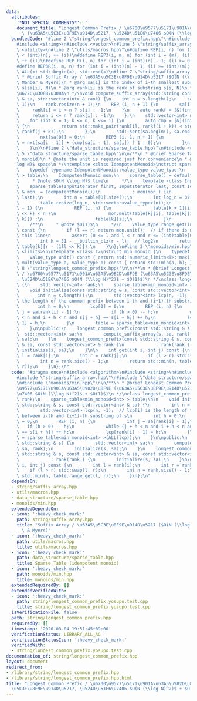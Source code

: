 ```yaml
---
data:
  attributes:
    '*NOT_SPECIAL_COMMENTS*': ''
    document_title: "Longest Common Prefix / \u6700\u9577\u5171\u901A\u63A5\u982D\u8F9E\
      \ (\u63A5\u5C3E\u8F9E\u914D\u5217, \u524D\u51E6\u7406 $O(N (\\log N)^2)$ + $O(1)$)"
  bundledCode: "#line 2 \"string/longest_common_prefix.hpp\"\n#include <algorithm>\n\
    #include <string>\n#include <vector>\n#line 5 \"string/suffix_array.hpp\"\n#include\
    \ <utility>\n#line 2 \"utils/macros.hpp\"\n#define REP(i, n) for (int i = 0; (i)\
    \ < (int)(n); ++ (i))\n#define REP3(i, m, n) for (int i = (m); (i) < (int)(n);\
    \ ++ (i))\n#define REP_R(i, n) for (int i = (int)(n) - 1; (i) >= 0; -- (i))\n\
    #define REP3R(i, m, n) for (int i = (int)(n) - 1; (i) >= (int)(m); -- (i))\n#define\
    \ ALL(x) std::begin(x), std::end(x)\n#line 7 \"string/suffix_array.hpp\"\n\n/**\n\
    \ * @brief Suffix Array / \u63A5\u5C3E\u8F9E\u914D\u5217 ($O(N (\\log N)^2)$,\
    \ Manber & Myers)\n * @arg sa[i] is the index of i-th smallest substring of s,\
    \ s[sa[i], N)\n * @arg rank[i] is the rank of substring s[i, N)\n * @note \u87FB\
    \u672C\u3088\u308A\n */\nvoid compute_suffix_array(std::string const & s, std::vector<int>\
    \ & sa, std::vector<int> & rank) {\n    int n = s.length();\n    sa.resize(n +\
    \ 1);\n    rank.resize(n + 1);\n    REP (i, n + 1) {\n        sa[i] = i;\n   \
    \     rank[i] = i < n ? s[i] : -1;\n    }\n    auto rankf = [&](int i) {\n   \
    \     return i <= n ? rank[i] : -1;\n    };\n    std::vector<int> nxt(n + 1);\n\
    \    for (int k = 1; k <= n; k <<= 1) {\n        auto cmp = [&](int i, int j)\
    \ {\n            return std::make_pair(rank[i], rankf(i + k)) < std::make_pair(rank[j],\
    \ rankf(j + k));\n        };\n        std::sort(sa.begin(), sa.end(), cmp);\n\
    \        nxt[sa[0]] = 0;\n        REP3 (i, 1, n + 1) {\n            nxt[sa[i]]\
    \ = nxt[sa[i - 1]] + (cmp(sa[i - 1], sa[i]) ? 1 : 0);\n        }\n        rank.swap(nxt);\n\
    \    }\n}\n#line 2 \"data_structure/sparse_table.hpp\"\n#include <cassert>\n#line\
    \ 5 \"data_structure/sparse_table.hpp\"\n\n/**\n * @brief Sparse Table (idempotent\
    \ monoid)\n * @note the unit is required just for convenience\n * @note $O(N \\\
    log N)$ space\n */\ntemplate <class IdempotentMonoid>\nstruct sparse_table {\n\
    \    typedef typename IdempotentMonoid::value_type value_type;\n    std::vector<std::vector<value_type>\
    \ > table;\n    IdempotentMonoid mon;\n    sparse_table() = default;\n\n    /**\n\
    \     * @note $O(N \\log N)$ time\n     */\n    template <class InputIterator>\n\
    \    sparse_table(InputIterator first, InputIterator last, const IdempotentMonoid\
    \ & mon_ = IdempotentMonoid())\n            : mon(mon_) {\n        table.emplace_back(first,\
    \ last);\n        int n = table[0].size();\n        int log_n = 32 - __builtin_clz(n);\n\
    \        table.resize(log_n, std::vector<value_type>(n));\n        REP (k, log_n\
    \ - 1) {\n            REP (i, n) {\n                table[k + 1][i] = i + (1ll\
    \ << k) < n ?\n                    mon.mult(table[k][i], table[k][i + (1ll <<\
    \ k)]) :\n                    table[k][i];\n            }\n        }\n    }\n\n\
    \    /**\n     * @note $O(1)$\n     */\n    value_type range_get(int l, int r)\
    \ const {\n        if (l == r) return mon.unit();  // if there is no unit, remove\
    \ this line\n        assert (0 <= l and l < r and r <= (int)table[0].size());\n\
    \        int k = 31 - __builtin_clz(r - l);  // log2\n        return mon.mult(table[k][l],\
    \ table[k][r - (1ll << k)]);\n    }\n};\n#line 3 \"monoids/min.hpp\"\n#include\
    \ <limits>\n\ntemplate <class T>\nstruct min_monoid {\n    typedef T value_type;\n\
    \    value_type unit() const { return std::numeric_limits<T>::max(); }\n    value_type\
    \ mult(value_type a, value_type b) const { return std::min(a, b); }\n};\n#line\
    \ 8 \"string/longest_common_prefix.hpp\"\n\n/**\n * @brief Longest Common Prefix\
    \ / \u6700\u9577\u5171\u901A\u63A5\u982D\u8F9E (\u63A5\u5C3E\u8F9E\u914D\u5217\
    , \u524D\u51E6\u7406 $O(N (\\log N)^2)$ + $O(1)$)\n */\nclass longest_common_prefix\
    \ {\n    std::vector<int> rank;\n    sparse_table<min_monoid<int> > table;\n\n\
    \    void initialize(const std::string & s, const std::vector<int> & sa) {\n \
    \       int n = s.length();\n        std::vector<int> lcp(n, -1);  // lcp[i] is\
    \ the length of the common prefix between i-th and (i+1)-th substring of s\n \
    \       int h = 0;\n        lcp[0] = 0;\n        REP (i, n) {\n            int\
    \ j = sa[rank[i] - 1];\n            if (h > 0) -- h;\n            while (j + h\
    \ < n and i + h < n and s[j + h] == s[i + h]) ++ h;\n            lcp[rank[i] -\
    \ 1] = h;\n        }\n        table = sparse_table<min_monoid<int> >(ALL(lcp));\n\
    \    }\n\npublic:\n    longest_common_prefix(const std::string & s) {\n      \
    \  std::vector<int> sa;\n        compute_suffix_array(s, sa, rank);\n        initialize(s,\
    \ sa);\n    }\n    longest_common_prefix(const std::string & s, const std::vector<int>\
    \ & sa, const std::vector<int> & rank_)\n            : rank(rank_) {\n       \
    \ initialize(s, sa);\n    }\n\n    int get(int i, int j) const {\n        int\
    \ l = rank[i];\n        int r = rank[j];\n        if (l > r) std::swap(l, r);\n\
    \        int n = rank.size() - 1;\n        return std::min(n, table.range_get(l,\
    \ r));\n    }\n};\n"
  code: "#pragma once\n#include <algorithm>\n#include <string>\n#include <vector>\n\
    #include \"string/suffix_array.hpp\"\n#include \"data_structure/sparse_table.hpp\"\
    \n#include \"monoids/min.hpp\"\n\n/**\n * @brief Longest Common Prefix / \u6700\
    \u9577\u5171\u901A\u63A5\u982D\u8F9E (\u63A5\u5C3E\u8F9E\u914D\u5217, \u524D\u51E6\
    \u7406 $O(N (\\log N)^2)$ + $O(1)$)\n */\nclass longest_common_prefix {\n    std::vector<int>\
    \ rank;\n    sparse_table<min_monoid<int> > table;\n\n    void initialize(const\
    \ std::string & s, const std::vector<int> & sa) {\n        int n = s.length();\n\
    \        std::vector<int> lcp(n, -1);  // lcp[i] is the length of the common prefix\
    \ between i-th and (i+1)-th substring of s\n        int h = 0;\n        lcp[0]\
    \ = 0;\n        REP (i, n) {\n            int j = sa[rank[i] - 1];\n         \
    \   if (h > 0) -- h;\n            while (j + h < n and i + h < n and s[j + h]\
    \ == s[i + h]) ++ h;\n            lcp[rank[i] - 1] = h;\n        }\n        table\
    \ = sparse_table<min_monoid<int> >(ALL(lcp));\n    }\n\npublic:\n    longest_common_prefix(const\
    \ std::string & s) {\n        std::vector<int> sa;\n        compute_suffix_array(s,\
    \ sa, rank);\n        initialize(s, sa);\n    }\n    longest_common_prefix(const\
    \ std::string & s, const std::vector<int> & sa, const std::vector<int> & rank_)\n\
    \            : rank(rank_) {\n        initialize(s, sa);\n    }\n\n    int get(int\
    \ i, int j) const {\n        int l = rank[i];\n        int r = rank[j];\n    \
    \    if (l > r) std::swap(l, r);\n        int n = rank.size() - 1;\n        return\
    \ std::min(n, table.range_get(l, r));\n    }\n};\n"
  dependsOn:
  - string/suffix_array.hpp
  - utils/macros.hpp
  - data_structure/sparse_table.hpp
  - monoids/min.hpp
  extendedDependsOn:
  - icon: ':heavy_check_mark:'
    path: string/suffix_array.hpp
    title: "Suffix Array / \u63A5\u5C3E\u8F9E\u914D\u5217 ($O(N (\\log N)^2)$, Manber\
      \ & Myers)"
  - icon: ':heavy_check_mark:'
    path: utils/macros.hpp
    title: utils/macros.hpp
  - icon: ':heavy_check_mark:'
    path: data_structure/sparse_table.hpp
    title: Sparse Table (idempotent monoid)
  - icon: ':heavy_check_mark:'
    path: monoids/min.hpp
    title: monoids/min.hpp
  extendedRequiredBy: []
  extendedVerifiedWith:
  - icon: ':heavy_check_mark:'
    path: string/longest_common_prefix.yosupo.test.cpp
    title: string/longest_common_prefix.yosupo.test.cpp
  isVerificationFile: false
  path: string/longest_common_prefix.hpp
  requiredBy: []
  timestamp: '2020-03-04 19:51:45+09:00'
  verificationStatus: LIBRARY_ALL_AC
  verificationStatusIcon: ':heavy_check_mark:'
  verifiedWith:
  - string/longest_common_prefix.yosupo.test.cpp
documentation_of: string/longest_common_prefix.hpp
layout: document
redirect_from:
- /library/string/longest_common_prefix.hpp
- /library/string/longest_common_prefix.hpp.html
title: "Longest Common Prefix / \u6700\u9577\u5171\u901A\u63A5\u982D\u8F9E (\u63A5\
  \u5C3E\u8F9E\u914D\u5217, \u524D\u51E6\u7406 $O(N (\\log N)^2)$ + $O(1)$)"
---
```

